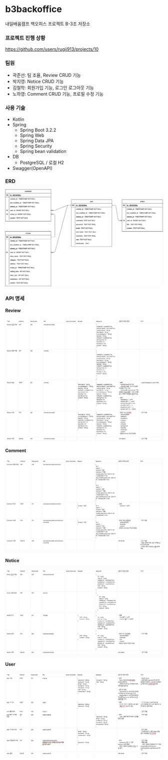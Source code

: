 # b3backoffice
내일배움캠프 백오피스 프로젝트 B-3조 저장소

### 프로젝트 진행 상황
https://github.com/users/rugii913/projects/10

### 팀원
- 곽준선: 팀 조율, Review CRUD 기능
- 박지영: Notice CRUD 기능
- 김철학: 회원가입 기능, 로그인 로그아웃 기능
- 노하영: Comment CRUD 기능, 프로필 수정 기능

### 사용 기술
- Kotlin
- Spring
  - Spring Boot 3.2.2
  - Spring Web
  - Spring Data JPA
  - Spring Security
  - Spring bean validation
- DB
  - PostgreSQL / 로컬 H2
- Swagger(OpenAPI)

### ERD
<img src="documents/erd-v1.png" width="512" alt="entity relationship diagram"/>

### API 명세
#### Review
<img src="documents/api-specification-review-v1.jpg" width="512" alt="entity relationship diagram"/>

#### Comment
<img src="documents/api-specification-comment-v1.jpg" width="512" alt="entity relationship diagram"/>

#### Notice
<img src="documents/api-specification-notice-v1.jpg" width="512" alt="entity relationship diagram"/>

#### User
<img src="documents/api-specification-user-v1.jpg" width="512" alt="entity relationship diagram"/>

